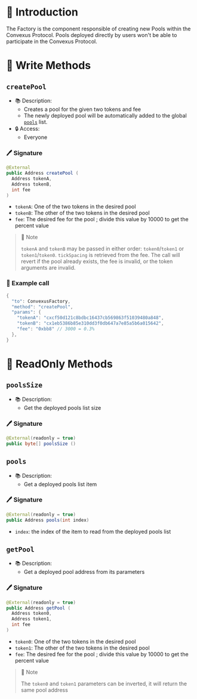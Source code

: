 # 📖 Introduction

The Factory is the component responsible of creating new Pools within the Convexus Protocol. Pools deployed directly by users won't be able to participate in the Convexus Protocol.

# 📜 Write Methods

## `createPool`

- 📚 Description: 
  - Creates a pool for the given two tokens and fee
  - The newly deployed pool will be automatically added to the global [`pools`](pools-management.md#pools) list.
- 🔒 Access: 
  - Everyone

### 🖊️ Signature

```java
@External
public Address createPool (
  Address tokenA,
  Address tokenB,
  int fee
)
```

- `tokenA`: One of the two tokens in the desired pool
- `tokenB`: The other of the two tokens in the desired pool
- `fee`: The desired fee for the pool ; divide this value by 10000 to get the percent value

> 📝 Note
> 
> `tokenA` and `tokenB` may be passed in either order: `token0`/`token1` or `token1`/`token0`. `tickSpacing` is retrieved from the fee. The call will revert if the pool already exists, the fee is invalid, or the token arguments are invalid.


### 🧪 Example call

```java
{
  "to": ConvexusFactory,
  "method": "createPool",
  "params": {
    "tokenA": "cxcf50d121c8bdbc16437cb569863f51039480a848",
    "tokenB": "cx1eb5386b85e310dd3f0db647a7e85a5b6a015642",
    "fee": "0xbb8" // 3000 = 0.3%
  },
}
```

# 👀 ReadOnly Methods

## `poolsSize`

- 📚 Description:
  - Get the deployed pools list size

### 🖊️ Signature

```java
@External(readonly = true)
public byte[] poolsSize ()
```

## `pools`

- 📚 Description:
  - Get a deployed pools list item

### 🖊️ Signature

```java
@External(readonly = true)
public Address pools(int index)
```

- `index`: the index of the item to read from the deployed pools list


## `getPool`

- 📚 Description:
  - Get a deployed pool address from its parameters

### 🖊️ Signature

```java
@External(readonly = true)
public Address getPool (
  Address token0, 
  Address token1, 
  int fee
)
```

- `token0`: One of the two tokens in the desired pool
- `token1`: The other of the two tokens in the desired pool
- `fee`: The desired fee for the pool ; divide this value by 10000 to get the percent value


> 📝 Note
> 
> The `token0` and `token1` parameters can be inverted, it will return the same pool address